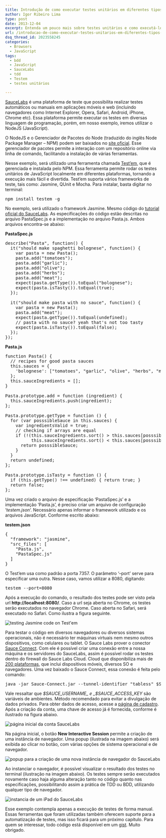 ```yaml
---
title: Introdução de como executar testes unitários em diferentes tipos de navegadores
author: Igor Ribeiro Lima
type: post
date: 2013-12-04
excerpt: Entenda um pouco mais sobre testes unitários e como executá-los em diversas plataformas.
url: /introducao-de-como-executar-testes-unitarios-em-diferentes-tipos-de-navegadores/
dsq_thread_id: 2023558245
categories:
  - Browsers
  - JavaScript
tags:
  - bdd
  - JavaScript
  - SauceLabs
  - tdd
  - Testem
  - testes unitários

---
```

[SauceLabs][1] é uma plataforma de teste que possibilita realizar testes automáticos ou manuais em aplicações móveis e web (incluindo navegadores como Internet Explorer, Opera, Safari, Android, iPhone, Chrome etc). Essa plataforma permite executar os testes em diversas linguagem de programação, porém, em nosso exemplo, iremos utilizar o NodeJS (JavaScript).

O NodeJS e o Gerenciador de Pacotes do Node (traduzido do inglês Node Package Manager &#8211; NPM) podem ser baixados no [site oficial][2]. Esse gerenciador de pacotes permite a interação com um repositório online via linha de comando, facilitando a instalação de várias ferramentas.

Nesse exemplo, será utilizado uma ferramenta chamada [Test&#8217;em][3], que é gerenciada e instalada pelo NPM. Essa ferramenta permite rodar os testes unitários de JavaScript localmente em diferentes plataformas, tornando a execução mais fácil e divertida. Test&#8217;em suporta vários frameworks de teste, tais como: Jasmine, QUnit e Mocha. Para instalar, basta digitar no terminal:

<pre class="lang-ssh">npm install testem -g</pre>

No exemplo, será utilizado o framework Jasmine. Mesmo código do [tutorial oficial do SauceLabs][4]. As especificações do código estão descritas no arquivo PastaSpec.js e a implementação no arquivo Pasta.js. Ambos arquivos encontra-se abaixo:

**PastaSpec.js**

<pre class="lang-js">describe("Pasta", function() { 
  it("should make spaghetti bolognese", function() { 
    var pasta = new Pasta(); 
    pasta.add("tomatoes"); 
    pasta.add("garlic"); 
    pasta.add("olive"); 
    pasta.add("herbs"); 
    pasta.add("meat"); 
    expect(pasta.getType()).toEqual("bolognese"); 
    expect(pasta.isTasty()).toEqual(true); 
  }); 

  it("should make pasta with no sauce", function() { 
    var pasta = new Pasta(); 
    pasta.add("meat"); 
    expect(pasta.getType()).toEqual(undefined); 
    // pasta with no sauce? yeah that's not too tasty 
    expect(pasta.isTasty()).toEqual(false); 
  }); 
});</pre>

**Pasta.js**

<pre class="lang-js">function Pasta() { 
  // recipes for good pasta sauces 
  this.sauces = { 
    'bolognese': ["tomatoes", "garlic", "olive", "herbs", "meat"] 
  }; 
  this.sauceIngredients = []; 
} 

Pasta.prototype.add = function (ingredient) { 
  this.sauceIngredients.push(ingredient); 
}; 

Pasta.prototype.getType = function () { 
  for (var posssibleSauce in this.sauces) { 
    var ingredientsValid = true; 
    // checking if arrays are equal 
    if (!(this.sauceIngredients.sort() &gt; this.sauces[posssibleSauce].sort() || 
          this.sauceIngredients.sort() &lt; this.sauces[posssibleSauce].sort())) { 
      return posssibleSauce; 
    } 
  } 
  return undefined; 
}; 

Pasta.prototype.isTasty = function () { 
  if (this.getType() !== undefined) { return true; } 
  return false; 
};</pre>

Uma vez criado o arquivo de especificação &#8216;PastaSpec.js&#8217; e a implementação &#8216;Pasta.js&#8217;, é preciso criar um arquivo de configuração &#8216;_testem.json_&#8216;. Necessário apenas informar o framework utilizado e os arquivos JavaScript. Conforme escrito abaixo:

**testem.json**

<pre class="lang-js">{ 
  "framework": "jasmine", 
  "src_files": [ 
    "Pasta.js", 
    "PastaSpec.js" 
  ] 
}</pre>

O Test&#8217;em usa como padrão a porta 7357. O parâmetro &#8216;&#8211;port&#8217; serve para especificar uma outra. Nesse caso, vamos utilizar a 8080, digitando:

<pre class="lang-ssh">testem --port=8080</pre>

Após a execução do comando, o resultado dos testes pode ser visto pela url **http://localhost:8080/**. Caso a url seja aberta no Chrome, os testes serão executados no navegador Chrome. Caso aberta no Safari, será executado no Safari. Como ilustra a figura seguinte.

![testing Jasmine code on Test'em][5]

Para testar o código em diversos navegadores ou diversos sistemas operacionais, não é necessário ter máquinas virtuais nem mesmo outros dispositivos, como celulares ou tablet. O Sauce Labs prover o conector [Sauce Connect][6]. Com ele é possível criar uma conexão entre a nossa máquina e os servidores do SauceLabs, assim é possível rodar os testes dentro do firewall do Sauce Labs Cloud. Cloud que disponibiliza mais de [200 plataformas][7], que inclui dispositivos móveis, diversos SO e navegadores. Uma vez baixado o Sauce Connect, essa conexão é feita pelo comando:

<pre class="lang-ssh">java -jar Sauce-Connect.jar --tunnel-identifier "tabless" $SAUCE_USERNAME $SAUCE_ACCESS_KEY</pre>

Vale ressaltar que _$SAUCE_USERNAME_ e _$SAUCE\_ACCESS\_KEY_ são variáveis de ambientes. Método recomendado para evitar a divulgação de dados privados. Para obter dados de acesso, acesse a [página de cadastro][8]. Após a criação da conta, uma chave de acesso já é fornecida, conforme é ilustrado na figura abaixo.

![página inicial da conta SauceLabs][9]

Na página inicial, o botão **New Interactive Session** permite a criação de uma instância de navegador. Uma popup (ilustrada na imagem abaixo) será exibida ao clicar no botão, com várias opções de sistema operacional e de navegador.

![popup para a criação de uma nova instância de navegador do SauceLabs][10]

Ao instanciar o navegador, é possível visualizar o resultado dos testes no terminal (ilustração na imagem abaixo). Os testes sempre serão executados novamente caso haja alguma alteração tanto no código quanto nas especificações, possibilitando assim a prática de TDD ou BDD, utilizando qualquer tipo de navegador.

![instancia de um iPad do SauceLabs][11]

Esse exemplo contempla apenas a execução de testes de forma manual. Essas ferramentas que foram utilizadas também oferecem suporte para a automatização de testes, mas isso ficará para um próximo capítulo. Para quem se interessar, todo código está disponível em um [gist][12]. Muito obrigado.

 [1]: https://saucelabs.com/ "SauceLabs"
 [2]: http://nodejs.org/download/ "site oficial NodeJS"
 [3]: https://github.com/airportyh/testem "documentação do Test'em"
 [4]: https://saucelabs.com/docs/javascript-unit-testing-tutorial "tutorial oficial do SauceLabs"
 [5]: https://camo.githubusercontent.com/4c25f04b60b6f6aaff1b50a0069ca0f5487860be/687474703a2f2f7332312e706f7374696d672e6f72672f6e72393273783469762f6a61736d696e655f74657374735f6f6e5f74657374656d2e706e67
 [6]: http://saucelabs.com/downloads/Sauce-Connect-latest.zip "Sauce Connect"
 [7]: https://saucelabs.com/docs/platforms "plataformas SauceLabs"
 [8]: https://saucelabs.com/signup "página de cadastro do SauceLabs"
 [9]: https://camo.githubusercontent.com/b29a04372bbe9224392df879736467128316054e/687474703a2f2f7332312e706f7374696d672e6f72672f63673666346a786e722f73617563656c6162735f6163636f756e745f706167652e706e67
 [10]: https://camo.githubusercontent.com/7de3c788dc9a56a153bada645514034a442ae6d4/687474703a2f2f7332312e706f7374696d672e6f72672f736f693230616834372f6e65775f696e7465726163746976655f73657373696f6e5f706f7075702e706e67
 [11]: https://camo.githubusercontent.com/404afe58a076603719c0448fbc1a41ca92c85e0c/687474703a2f2f7332312e706f7374696d672e6f72672f74687a39366e6369762f697061645f73617563656c6162735f73657373696f6e2e706e67
 [12]: https://gist.github.com/igorlima/7649954 "gist do exemplo"